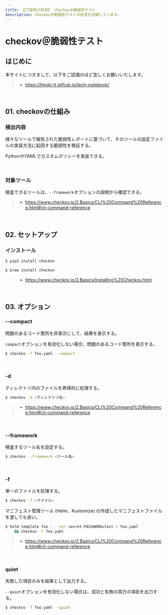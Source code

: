 ```yaml
---
title: 【IT技術の知見】 checkov＠脆弱性テスト
description: checkov＠脆弱性テストの知見を記録しています。
---
```


# checkov＠脆弱性テスト

## はじめに

本サイトにつきまして、以下をご認識のほど宜しくお願いいたします。

> - https://hiroki-it.github.io/tech-notebook/

<br>

## 01. checkovの仕組み

### 検出内容

様々なツールで報告された脆弱性レポートに基づいて、そのツールの設定ファイルの実装方法に起因する脆弱性を検証する。

PythonやYAMLでカスタムポリシーを実装できる。

<br>

### 対象ツール

検査できるツールは、`--framework`オプションの説明から確認できる。

> - https://www.checkov.io/2.Basics/CLI%20Command%20Reference.html#cli-command-reference

<br>

## 02. セットアップ

### インストール

```bash
$ pip3 install checkov
```

```bash
$ brew install checkov
```

> - https://www.checkov.io/2.Basics/Installing%20Checkov.html

<br>

## 03. オプション

### --compact

問題のあるコード箇所を非表示にして、結果を表示する。

`compact`オプションを有効化しない場合、問題のあるコード箇所を表示する。

```bash
$ checkov -f foo.yaml --compact
```

<br>

### -d

ディレクトリ内のファイルを再帰的に処理する。

```bash
$ checkov -d <ディレクトリ名>
```

> - https://www.checkov.io/2.Basics/CLI%20Command%20Reference.html#cli-command-reference

<br>

### --framework

検査するツール名を設定する。

```bash
$ checkov --framework <ツール名>
```

<br>

### -f

単一のファイルを処理する。

```bash
$ checkov -f <ファイル>
```

マニフェスト管理ツール (Helm、Kustomize) の作成したマニフェストファイルを渡しても良い。

```bash
$ helm template foo . --set secret.PASSWORD=test > foo.yaml
    && checkov -f foo.yaml
```

> - https://www.checkov.io/2.Basics/CLI%20Command%20Reference.html#cli-command-reference

<br>

### quiet

失敗した項目のみを結果として出力する。

`--quiet`オプションを有効化しない場合は、成功と失敗の両方の項目を出力する。

```bash
$ checkov -f foo.yaml --quiet
```

<br>
